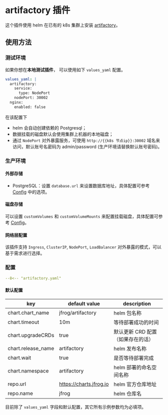 # artifactory 插件

这个插件使用 helm 在已有的 k8s 集群上安装 [artifactory](https://jfrog.com/artifactory/)。

## 使用方法

### 测试环境

如果你想在**本地测试插件**， 可以使用如下 `values_yaml` 配置。

```yaml
values_yaml: |
  artifactory:
    service:
      type: NodePort
    nodePort: 30002
  nginx:
    enabled: false
```

在该配置下

- helm 会自动创建依赖的 Postgresql；
- 数据挂载的磁盘默认会使用集群上机器的本地磁盘；
- 通过 `NodePort` 对外暴露服务，可使用 `http://{{k8s 节点ip}}:30002` 域名来访问，默认账号名密码为 admin/password (生产环境请替换默认账号密码)。

### 生产环境

#### 外部存储

- PostgreSQL：设置  `database.url` 来设置数据库地址，具体配置可参考 [Config](https://www.jfrog.com/confluence/display/JFROG/Configuring+the+Database) 中的选项。

#### 磁盘存储

可以设置 `customVolumes` 和 `customVolumeMounts` 来配置挂载磁盘，具体配置可参考  [Config](https://www.jfrog.com/confluence/display/JFROG/Configuring+the+Filestore)。

#### 网络层配置

该插件支持 `Ingress`, `ClusterIP`, `NodePort`, `LoadBalancer` 对外暴露的模式，可以基于需求进行选择。

### 配置

```yaml
--8<-- "artifactory.yaml"
```

#### 默认配置

| key                | default value           | description                                        |
| ----               | ----                    | ----                                               |
| chart.chart_name   | jfrog/artifactory       | helm 包名称                                        |
| chart.timeout      | 10m                     | 等待部署成功的时间                                 |
| chart.upgradeCRDs  | true                    | 默认更新 CRD 配置（如果存在的话）                  |
| chart.release_name | artifactory             | helm 发布名称                                      |
| chart.wait         | true                    | 是否等待部署完成                                   |
| chart.namespace    | artifactory             | helm 部署的命名空间名称                            |
| repo.url           | https://charts.jfrog.io | helm 官方仓库地址                                  |
| repo.name          | jfrog                   | helm 仓库名                                        |

目前除了 `values_yaml` 字段和默认配置，其它所有示例参数均为必填项。
